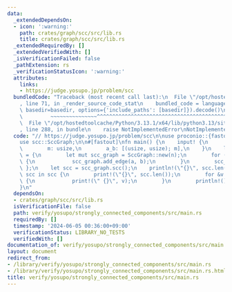 ```yaml
---
data:
  _extendedDependsOn:
  - icon: ':warning:'
    path: crates/graph/scc/src/lib.rs
    title: crates/graph/scc/src/lib.rs
  _extendedRequiredBy: []
  _extendedVerifiedWith: []
  _isVerificationFailed: false
  _pathExtension: rs
  _verificationStatusIcon: ':warning:'
  attributes:
    links:
    - https://judge.yosupo.jp/problem/scc
  bundledCode: "Traceback (most recent call last):\n  File \"/opt/hostedtoolcache/Python/3.13.1/x64/lib/python3.13/site-packages/onlinejudge_verify/documentation/build.py\"\
    , line 71, in _render_source_code_stat\n    bundled_code = language.bundle(stat.path,\
    \ basedir=basedir, options={'include_paths': [basedir]}).decode()\n          \
    \         ~~~~~~~~~~~~~~~^^^^^^^^^^^^^^^^^^^^^^^^^^^^^^^^^^^^^^^^^^^^^^^^^^^^^^^^^^^^^^^^^^\n\
    \  File \"/opt/hostedtoolcache/Python/3.13.1/x64/lib/python3.13/site-packages/onlinejudge_verify/languages/rust.py\"\
    , line 288, in bundle\n    raise NotImplementedError\nNotImplementedError\n"
  code: "// https://judge.yosupo.jp/problem/scc\n\nuse proconio::{fastout, input};\n\
    use scc::SccGraph;\n\n#[fastout]\nfn main() {\n    input! {\n        n: usize,\n\
    \        m: usize,\n        a_b: [(usize, usize); m],\n    }\n    let scc_graph\
    \ = {\n        let mut scc_graph = SccGraph::new(n);\n        for (a, b) in a_b\
    \ {\n            scc_graph.add_edge(a, b);\n        }\n        scc_graph\n   \
    \ };\n    let scc = scc_graph.scc();\n    println!(\"{}\", scc.len());\n    for\
    \ scc in scc {\n        print!(\"{}\", scc.len());\n        for &v in scc.iter()\
    \ {\n            print!(\" {}\", v);\n        }\n        println!();\n    }\n\
    }\n"
  dependsOn:
  - crates/graph/scc/src/lib.rs
  isVerificationFile: false
  path: verify/yosupo/strongly_connected_components/src/main.rs
  requiredBy: []
  timestamp: '2024-06-05 00:36:00+09:00'
  verificationStatus: LIBRARY_NO_TESTS
  verifiedWith: []
documentation_of: verify/yosupo/strongly_connected_components/src/main.rs
layout: document
redirect_from:
- /library/verify/yosupo/strongly_connected_components/src/main.rs
- /library/verify/yosupo/strongly_connected_components/src/main.rs.html
title: verify/yosupo/strongly_connected_components/src/main.rs
---
```

